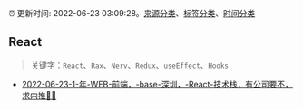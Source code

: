 :alarm_clock: 更新时间: 2022-06-23 03:09:28。[来源分类](../README.md)、[标签分类](../TAGS.md)、[时间分类](../TIMELINE.md)

## React


> 关键字：`React`、`Rax`、`Nerv`、`Redux`、`useEffect`、`Hooks`



- [2022-06-23-1-年-WEB-前端，-base-深圳，-React-技术栈，有公司要不，求内推🥹🥹](https://www.v2ex.com/t/861558) 